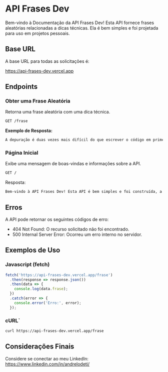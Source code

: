 # API Frases Dev

Bem-vindo à Documentação da API Frases Dev! Esta API fornece frases aleatórias relacionadas a dicas técnicas. Ela é bem simples e foi projetada para uso em projetos pessoais.

## Base URL

A base URL para todas as solicitações é:

https://api-frases-dev.vercel.app


## Endpoints

### Obter uma Frase Aleatória

Retorna uma frase aleatória com uma dica técnica.

```bash
GET /frase
```

**Exemplo de Resposta:**

```bash
A depuração é duas vezes mais difícil do que escrever o código em primeiro lugar. Portanto, se você escrever o código o mais inteligível possível, não estará trapaceando.
```
### Página Inicial
Exibe uma mensagem de boas-vindas e informações sobre a API.

```bash
GET /
```

Resposta:

```bash
Bem-vindo à API Frases Dev! Esta API é bem simples e foi construída, a princípio, apenas para uso em projetos pessoais simples. O endpoint /frase exibirá uma frase com uma dica tech!
``` 

## Erros
A API pode retornar os seguintes códigos de erro:

* 404 Not Found: O recurso solicitado não foi encontrado.
* 500 Internal Server Error: Ocorreu um erro interno no servidor.

## Exemplos de Uso

### Javascript (fetch)

```javascript
fetch('https://api-frases-dev.vercel.app/frase')
  .then(response => response.json())
  .then(data => {
    console.log(data.frase);
  })
  .catch(error => {
    console.error('Erro:', error);
  });
```

### cURL`

```bash
curl https://api-frases-dev.vercel.app/frase
```

## Considerações Finais

Considere se conectar ao meu LinkedIn: https://www.linkedin.com/in/andrelodeti/